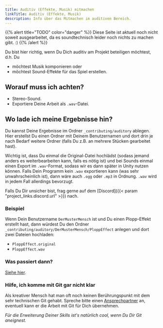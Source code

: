 ```yaml
---
title: Auditiv (Effekte, Musik) mitmachen
linkTitle: Auditiv (Effekte, Musik)
description: Info über das Mitmachen im auditiven Bereich.
---
```


{{% alert title="TODO" color="danger" %}}
Diese Seite ist aktuell noch nicht soweit ausgearbeitet, da es soundtechnisch leider noch nichts zu machen gibt. :)
{{% /alert %}}

Du bist hier richtig, wenn Du Dich auditiv am Projekt beteiligen möchtest, d.h. Du

* möchtest Musik komponieren oder
* möchtest Sound-Effekte für das Spiel erstellen.

## Worauf muss ich achten?

* Stereo-Sound.
* Exportiere Deine Arbeit als `.wav`-Datei.

## Wo lade ich meine Ergebnisse hin?

Du kannst Deine Ergebnisse im Ordner `_contributing/auditory` ablegen.
Hier erstellst Du einen Ordner mit Deinem Benutzernamen und dort drin je nach Bedarf weitere Ordner (falls Du z.B. an mehrere Stücken gearbeitet hast). 

Wichtig ist, dass Du einmal die Original-Datei hochlädst (sodass jemand anders es weiterbearbeiten kann, falls es nötig ist) und bei Sounds einmal einen Export im `.wav`-Format, sodass wir es dann später in Unity nutzen können.
Falls Dein Programm kein `.wav` exportieren kann (was sehr unwahrscheinlich ist), dann wäre auch `.ogg` oder `.mp3` in Ordnung. `.wav` wird in jedem Fall allerdings bevorzugt.

Falls Du Dir unsicher bist, frag gerne auf dem [Discord]({{< param "project_links.discord.url" >}}) nach.

### Beispiel

Wenn Dein Benutzername `DerMusterMensch` ist und Du einen Plopp-Effekt erstellt hast, dann würdest Du den Ordner `_contributing/auditory/DerMusterMensch/PloppEffect` anlegen und dort zwei Dateien hochladen:

* `PloppEffect.original`
* `PloppEffect.wav`

### Was passiert dann?

[Siehe hier](../#ich-habe-eine-aufgabe-fertig-was-mache-ich-damit).

### Hilfe, ich komme mit Git gar nicht klar

Als kreativer Mensch hat man oft noch keinen Berührungspunkt mit dem sehr technischen Git gehabt.
Spreche bitte einen [Ansprechpartner](https://github.com/boundfoxstudios/community-project/#ansprechpartner) an, eventuell kann er die Arbeit mit Git für Dich übernehmen.

_Für die Erweiterung Deiner Skills ist's natürlich cool, wenn Du Dir Git aneignest._
